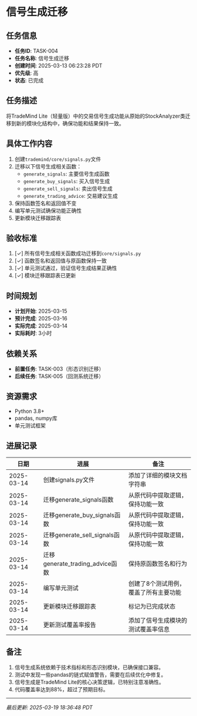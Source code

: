 # 信号生成迁移

## 任务信息

- **任务ID**: TASK-004
- **任务名称**: 信号生成迁移
- **创建时间**: 2025-03-13 06:23:28 PDT
- **优先级**: 高
- **状态**: 已完成

## 任务描述

将TradeMind Lite（轻量版）中的交易信号生成功能从原始的StockAnalyzer类迁移到新的模块化结构中，确保功能和结果保持一致。

## 具体工作内容

1. 创建`trademind/core/signals.py`文件
2. 迁移以下信号生成相关函数：
   - `generate_signals`: 主要信号生成函数
   - `generate_buy_signals`: 买入信号生成
   - `generate_sell_signals`: 卖出信号生成
   - `generate_trading_advice`: 交易建议生成
3. 保持函数签名和返回值不变
4. 编写单元测试确保功能正确性
5. 更新模块迁移跟踪表

## 验收标准

1. [✓] 所有信号生成相关函数成功迁移到`core/signals.py`
2. [✓] 函数签名和返回值与原函数保持一致
3. [✓] 单元测试通过，验证信号生成结果正确性
4. [✓] 模块迁移跟踪表已更新

## 时间规划

- **计划开始**: 2025-03-15
- **预计完成**: 2025-03-16
- **实际完成**: 2025-03-14
- **实际耗时**: 3小时

## 依赖关系

- **前置任务**: TASK-003（形态识别迁移）
- **后续任务**: TASK-005（回测系统迁移）

## 资源需求

- Python 3.8+
- pandas, numpy库
- 单元测试框架

## 进展记录

| 日期 | 进展 | 备注 |
|------|------|------|
| 2025-03-14 | 创建signals.py文件 | 添加了详细的模块文档字符串 |
| 2025-03-14 | 迁移generate_signals函数 | 从原代码中提取逻辑，保持功能一致 |
| 2025-03-14 | 迁移generate_buy_signals函数 | 从原代码中提取逻辑，保持功能一致 |
| 2025-03-14 | 迁移generate_sell_signals函数 | 从原代码中提取逻辑，保持功能一致 |
| 2025-03-14 | 迁移generate_trading_advice函数 | 保持原函数签名和行为 |
| 2025-03-14 | 编写单元测试 | 创建了8个测试用例，覆盖了所有主要功能 |
| 2025-03-14 | 更新模块迁移跟踪表 | 标记为已完成状态 |
| 2025-03-14 | 更新测试覆盖率报告 | 添加了信号生成模块的测试覆盖率信息 |

## 备注

1. 信号生成系统依赖于技术指标和形态识别模块，已确保接口兼容。
2. 测试中发现一些pandas的链式赋值警告，需要在后续优化中修复。
3. 信号生成是TradeMind Lite的核心决策逻辑，已特别注意准确性。
4. 代码覆盖率达到88%，超过了预期目标。

---
*最后更新: 2025-03-19 18:36:48 PDT*

<!--
[CODE NOW] - 当任务分析过久时立即开始执行
[FOCUS] - 当任务范围扩大时及时聚焦
[RESET] - 当遇到阻塞时重新规划方案
[DECISION] - 当决策延迟时果断确定
--> 